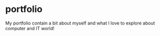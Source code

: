 # portfolio
 My portfolio contain a bit about myself and what I love to explore about computer and IT world!
